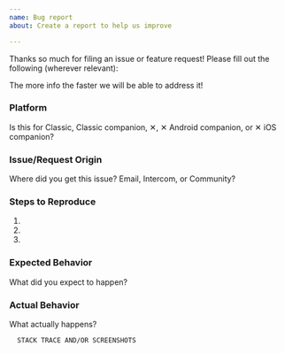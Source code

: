 ```yaml
---
name: Bug report
about: Create a report to help us improve

---
```


Thanks so much for filing an issue or feature request! Please fill out the following (wherever relevant):

The more info the faster we will be able to address it!

### Platform
Is this for Classic, Classic companion, ✕, ✕ Android companion, or ✕ iOS companion?

### Issue/Request Origin
Where did you get this issue? Email, Intercom, or Community?

### Steps to Reproduce
1.
2. 
3.

### Expected Behavior
What did you expect to happen?

### Actual Behavior
What actually happens?
```
  STACK TRACE AND/OR SCREENSHOTS
```
